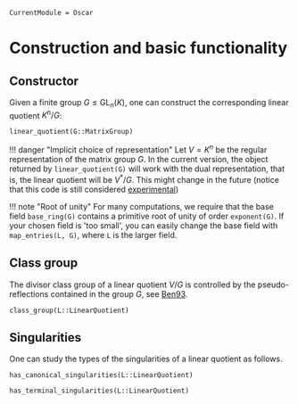 ```@meta
CurrentModule = Oscar
```

# Construction and basic functionality

## Constructor

Given a finite group $G\leq \operatorname{GL}_n(K)$, one can construct the
corresponding linear quotient $K^n/G$:
```@docs
linear_quotient(G::MatrixGroup)
```

!!! danger "Implicit choice of representation"
    Let $V = K^n$ be the regular representation of the matrix group $G$. In the current
    version, the object returned by `linear_quotient(G)` will work with the dual
    representation, that is, the linear quotient will be $V^\ast/G$. This might change
    in the future (notice that this code is still considered [experimental](https://docs.oscar-system.org/dev/Experimental/intro/))

!!! note "Root of unity"
    For many computations, we require that the base field `base_ring(G)` contains a
    primitive root of unity of order `exponent(G)`.
    If your chosen field is 'too small', you can easily change the base field with
    `map_entries(L, G)`, where `L` is the larger field.

## Class group

The divisor class group of a linear quotient $V/G$ is controlled by the pseudo-reflections
contained in the group $G$, see [Ben93](@cite).
```@docs
class_group(L::LinearQuotient)
```

## Singularities

One can study the types of the singularities of a linear quotient as follows.
```@docs
has_canonical_singularities(L::LinearQuotient)
```
```@docs
has_terminal_singularities(L::LinearQuotient)
```
